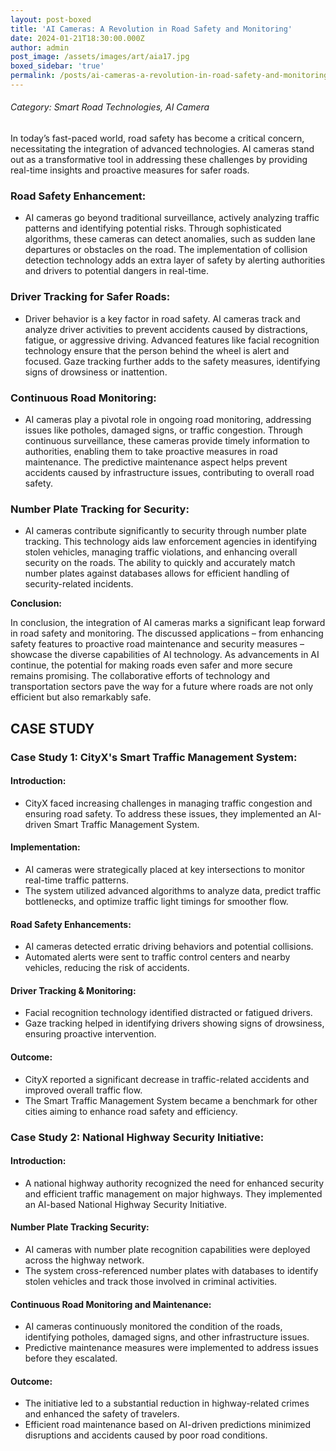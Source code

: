 ```yaml
---
layout: post-boxed
title: 'AI Cameras: A Revolution in Road Safety and Monitoring'
date: 2024-01-21T18:30:00.000Z
author: admin
post_image: /assets/images/art/aia17.jpg
boxed_sidebar: 'true'
permalink: /posts/ai-cameras-a-revolution-in-road-safety-and-monitoring
---
```


###### Category: Smart Road Technologies, AI Camera

In today’s fast-paced world, road safety has become a critical concern, necessitating the integration of advanced technologies. AI cameras stand out as a transformative tool in addressing these challenges by providing real-time insights and proactive measures for safer roads.

### Road Safety Enhancement:

* AI cameras go beyond traditional surveillance, actively analyzing traffic patterns and identifying potential risks. Through sophisticated algorithms, these cameras can detect anomalies, such as sudden lane departures or obstacles on the road. The implementation of collision detection technology adds an extra layer of safety by alerting authorities and drivers to potential dangers in real-time.

### Driver Tracking for Safer Roads:

* Driver behavior is a key factor in road safety. AI cameras track and analyze driver activities to prevent accidents caused by distractions, fatigue, or aggressive driving. Advanced features like facial recognition technology ensure that the person behind the wheel is alert and focused. Gaze tracking further adds to the safety measures, identifying signs of drowsiness or inattention.

### Continuous Road Monitoring:

* AI cameras play a pivotal role in ongoing road monitoring, addressing issues like potholes, damaged signs, or traffic congestion. Through continuous surveillance, these cameras provide timely information to authorities, enabling them to take proactive measures in road maintenance. The predictive maintenance aspect helps prevent accidents caused by infrastructure issues, contributing to overall road safety.

### Number Plate Tracking for Security:

* AI cameras contribute significantly to security through number plate tracking. This technology aids law enforcement agencies in identifying stolen vehicles, managing traffic violations, and enhancing overall security on the roads. The ability to quickly and accurately match number plates against databases allows for efficient handling of security-related incidents.

<b>Conclusion:</b>

<p>In conclusion, the integration of AI cameras marks a significant leap forward in road safety and monitoring. The discussed applications – from enhancing safety features to proactive road maintenance and security measures – showcase the diverse capabilities of AI technology. As advancements in AI continue, the potential for making roads even safer and more secure remains promising. The collaborative efforts of technology and transportation sectors pave the way for a future where roads are not only efficient but also remarkably safe.</p>

## CASE STUDY

### Case Study 1: CityX's Smart Traffic Management System:

#### Introduction:

* CityX faced increasing challenges in managing traffic congestion and ensuring road safety. To address these issues, they implemented an AI-driven Smart Traffic Management System.

#### Implementation:

* AI cameras were strategically placed at key intersections to monitor real-time traffic patterns.
* The system utilized advanced algorithms to analyze data, predict traffic bottlenecks, and optimize traffic light timings for smoother flow.

#### Road Safety Enhancements:

* AI cameras detected erratic driving behaviors and potential collisions.
* Automated alerts were sent to traffic control centers and nearby vehicles, reducing the risk of accidents.

#### Driver Tracking & Monitoring:

* Facial recognition technology identified distracted or fatigued drivers.
* Gaze tracking helped in identifying drivers showing signs of drowsiness, ensuring proactive intervention.

#### Outcome:

* CityX reported a significant decrease in traffic-related accidents and improved overall traffic flow.
* The Smart Traffic Management System became a benchmark for other cities aiming to enhance road safety and efficiency.

### Case Study 2: National Highway Security Initiative:

#### Introduction:

* A national highway authority recognized the need for enhanced security and efficient traffic management on major highways. They implemented an AI-based National Highway Security Initiative.

#### Number Plate Tracking Security:

* AI cameras with number plate recognition capabilities were deployed across the highway network.
* The system cross-referenced number plates with databases to identify stolen vehicles and track those involved in criminal activities.

#### Continuous Road Monitoring and Maintenance:

* AI cameras continuously monitored the condition of the roads, identifying potholes, damaged signs, and other infrastructure issues.
* Predictive maintenance measures were implemented to address issues before they escalated.

#### Outcome:

* The initiative led to a substantial reduction in highway-related crimes and enhanced the safety of travelers.
* Efficient road maintenance based on AI-driven predictions minimized disruptions and accidents caused by poor road conditions.

